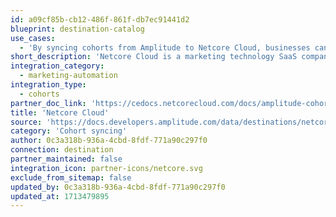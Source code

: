 ```yaml
---
id: a09cf85b-cb12-486f-861f-db7ec91441d2
blueprint: destination-catalog
use_cases:
  - 'By syncing cohorts from Amplitude to Netcore Cloud, businesses can deliver personalized campaigns and experiences, leveraging AI-driven insights to boost engagement rates and conversions, thereby improving overall customer satisfaction and loyalty.'
short_description: 'Netcore Cloud is a marketing technology SaaS company offering a full-stack of martech solutions that deliver AI-powered intelligent customer experiences across all touchpoints of the user’s journey.'
integration_category:
  - marketing-automation
integration_type:
  - cohorts
partner_doc_link: 'https://cedocs.netcorecloud.com/docs/amplitude-cohort-sync'
title: 'Netcore Cloud'
source: 'https://docs.developers.amplitude.com/data/destinations/netcore-cloud'
category: 'Cohort syncing'
author: 0c3a318b-936a-4cbd-8fdf-771a90c297f0
connection: destination
partner_maintained: false
integration_icon: partner-icons/netcore.svg
exclude_from_sitemap: false
updated_by: 0c3a318b-936a-4cbd-8fdf-771a90c297f0
updated_at: 1713479895
---
```

